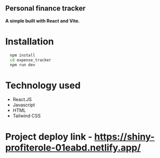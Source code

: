 
## Personal finance tracker

**A simple built with React and Vite.**

# Installation

```bash
  npm install
  cd expense_tracker
  npm run dev
```
# Technology used
- React.JS
- Javascript
- HTML
- Tailwind CSS

# Project deploy link - https://shiny-profiterole-01eabd.netlify.app/

